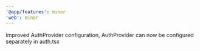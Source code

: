 ```yaml
---
'@app/features': minor
'web': minor
---
```


Improved AuthProvider configuration, AuthProvider can now be configured separately in auth.tsx
